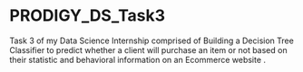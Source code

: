 # PRODIGY_DS_Task3

Task 3 of my Data Science Internship comprised of Building a Decision  Tree Classifier to predict whether a client will purchase  an item or not based on their statistic and behavioral information on an Ecommerce website .
